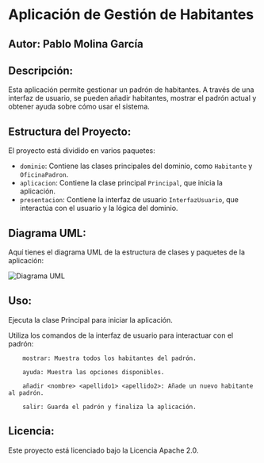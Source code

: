 # Aplicación de Gestión de Habitantes


## Autor: Pablo Molina García

## Descripción:
Esta aplicación permite gestionar un padrón de habitantes. A través de una interfaz de usuario, se pueden añadir habitantes, mostrar el padrón actual y obtener ayuda sobre cómo usar el sistema.

## Estructura del Proyecto:
El proyecto está dividido en varios paquetes:
- `dominio`: Contiene las clases principales del dominio, como `Habitante` y `OficinaPadron`.
- `aplicacion`: Contiene la clase principal `Principal`, que inicia la aplicación.
- `presentacion`: Contiene la interfaz de usuario `InterfazUsuario`, que interactúa con el usuario y la lógica del dominio.

## Diagrama UML:
Aquí tienes el diagrama UML de la estructura de clases y paquetes de la aplicación:

![Diagrama UML](padron_serializado/src/Diagrama_UML.png)


## Uso:
Ejecuta la clase Principal para iniciar la aplicación.

Utiliza los comandos de la interfaz de usuario para interactuar con el padrón:

        mostrar: Muestra todos los habitantes del padrón.

        ayuda: Muestra las opciones disponibles.

        añadir <nombre> <apellido1> <apellido2>: Añade un nuevo habitante al padrón.

        salir: Guarda el padrón y finaliza la aplicación.

## Licencia:

Este proyecto está licenciado bajo la Licencia Apache 2.0.
